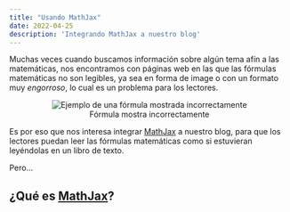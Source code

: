 ```yaml
---
title: "Usando MathJax"
date: 2022-04-25
description: 'Integrando MathJax a nuestro blog'
---
```


Muchas veces cuando buscamos información sobre algún tema afín a las matemáticas, nos encontramos con páginas web en las que las fórmulas matemáticas no son legibles, ya sea en forma de image o con un formato muy _engorroso_, lo cual es un problema para los lectores.

<figure style="text-align: center;">
  <img syle="display: inline-block; margin-left: auto; margin-right: auto;" src="https://user-images.githubusercontent.com/57697020/165169177-e3755a5a-e027-4f9e-9510-444bed83fa4e.png" alt="Ejemplo de una fórmula mostrada incorrectamente">
  <figcaption>Fórmula mostra incorrectamente</figcaption>
</figure>

Es por eso que nos interesa integrar [MathJax][mathjax] a nuestro blog, para que los lectores puedan leer las fórmulas matemáticas como si estuvieran leyéndolas en un libro de texto.

Pero...

## ¿Qué es [MathJax][mathjax]?



[mathjax]: https://www.mathjax.org/
